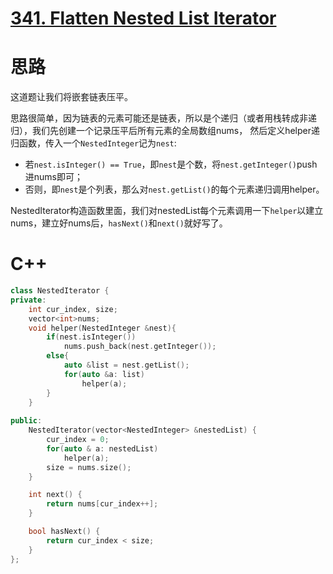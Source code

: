 # [341. Flatten Nested List Iterator](https://leetcode.com/problems/flatten-nested-list-iterator/)

# 思路

这道题让我们将嵌套链表压平。

思路很简单，因为链表的元素可能还是链表，所以是个递归（或者用栈转成非递归），我们先创建一个记录压平后所有元素的全局数组nums，
然后定义helper递归函数，传入一个`NestedInteger`记为`nest`:
* 若`nest.isInteger() == True`，即`nest`是个数，将`nest.getInteger()`push进nums即可；
* 否则，即`nest`是个列表，那么对`nest.getList()`的每个元素递归调用helper。

NestedIterator构造函数里面，我们对nestedList每个元素调用一下`helper`以建立nums，建立好nums后，`hasNext()`和`next()`就好写了。

# C++
``` C++
class NestedIterator {
private:
    int cur_index, size;
    vector<int>nums;
    void helper(NestedInteger &nest){
        if(nest.isInteger())
            nums.push_back(nest.getInteger());
        else{
            auto &list = nest.getList();
            for(auto &a: list)
                helper(a);
        }     
    }
    
public:
    NestedIterator(vector<NestedInteger> &nestedList) {
        cur_index = 0;
        for(auto & a: nestedList)
            helper(a);
        size = nums.size();
    }

    int next() {
        return nums[cur_index++];
    }

    bool hasNext() {
        return cur_index < size;
    }
};
```
